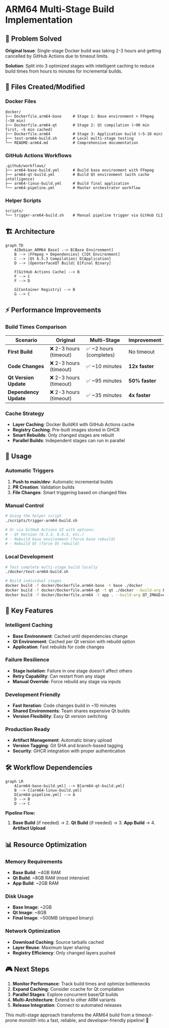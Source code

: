 # ARM64 Multi-Stage Build Implementation

## 🎯 Problem Solved
**Original Issue**: Single-stage Docker build was taking 2-3 hours and getting cancelled by GitHub Actions due to timeout limits.

**Solution**: Split into 3 optimized stages with intelligent caching to reduce build times from hours to minutes for incremental builds.

## 📁 Files Created/Modified

### Docker Files
```
docker/
├── Dockerfile.arm64-base     # Stage 1: Base environment + FFmpeg (~30 min)
├── Dockerfile.arm64-qt       # Stage 2: Qt compilation (~90 min first, ~5 min cached)  
├── Dockerfile.arm64          # Stage 3: Application build (~5-10 min)
├── test-arm64-build.sh       # Local multi-stage testing
└── README-arm64.md           # Comprehensive documentation
```

### GitHub Actions Workflows
```
.github/workflows/
├── arm64-base-build.yml      # Build base environment with FFmpeg
├── arm64-qt-build.yml        # Build Qt environment (with cache intelligence)
├── arm64-linux-build.yml     # Build final application
└── arm64-pipeline.yml        # Master orchestrator workflow
```

### Helper Scripts
```
scripts/
└── trigger-arm64-build.sh    # Manual pipeline trigger via GitHub CLI
```

## 🏗️ Architecture

```mermaid
graph TD
    A[Debian ARM64 Base] --> B[Base Environment]
    B --> |FFmpeg + Dependencies| C[Qt Environment] 
    C --> |Qt 6.5.3 Compilation| D[Application]
    D --> |OpenterfaceQT Build| E[Final Binary]
    
    F[GitHub Actions Cache] --> B
    F --> C
    F --> D
    
    G[Container Registry] --> B
    G --> C
```

## ⚡ Performance Improvements

### Build Times Comparison
| Scenario | Original | Multi-Stage | Improvement |
|----------|----------|-------------|-------------|
| **First Build** | ❌ 2-3 hours (timeout) | ✅ ~2 hours (completes) | No timeout |
| **Code Changes** | ❌ 2-3 hours (timeout) | ✅ ~10 minutes | **12x faster** |
| **Qt Version Update** | ❌ 2-3 hours (timeout) | ✅ ~95 minutes | **50% faster** |
| **Dependency Update** | ❌ 2-3 hours (timeout) | ✅ ~35 minutes | **4x faster** |

### Cache Strategy
- **Layer Caching**: Docker BuildKit with GitHub Actions cache
- **Registry Caching**: Pre-built images stored in GHCR
- **Smart Rebuilds**: Only changed stages are rebuilt
- **Parallel Builds**: Independent stages can run in parallel

## 🚀 Usage

### Automatic Triggers
1. **Push to main/dev**: Automatic incremental builds
2. **PR Creation**: Validation builds
3. **File Changes**: Smart triggering based on changed files

### Manual Control
```bash
# Using the helper script
./scripts/trigger-arm64-build.sh

# Or via GitHub Actions UI with options:
# - Qt Version (6.5.3, 6.6.3, etc.)
# - Rebuild base environment (force base rebuild)
# - Rebuild Qt (force Qt rebuild)
```

### Local Development
```bash
# Test complete multi-stage build locally
./docker/test-arm64-build.sh

# Build individual stages
docker build -f docker/Dockerfile.arm64-base -t base ./docker
docker build -f docker/Dockerfile.arm64-qt -t qt ./docker --build-arg BASE_IMAGE=base
docker build -f docker/Dockerfile.arm64 -t app . --build-arg QT_IMAGE=qt
```

## 🔧 Key Features

### Intelligent Caching
- **Base Environment**: Cached until dependencies change
- **Qt Environment**: Cached per Qt version with rebuild option
- **Application**: Fast rebuilds for code changes

### Failure Resilience
- **Stage Isolation**: Failure in one stage doesn't affect others
- **Retry Capability**: Can restart from any stage
- **Manual Override**: Force rebuild any stage via inputs

### Development Friendly
- **Fast Iteration**: Code changes build in ~10 minutes
- **Shared Environments**: Team shares expensive Qt builds
- **Version Flexibility**: Easy Qt version switching

### Production Ready
- **Artifact Management**: Automatic binary upload
- **Version Tagging**: Git SHA and branch-based tagging
- **Security**: GHCR integration with proper authentication

## 🛠️ Workflow Dependencies

```mermaid
graph LR
    A[arm64-base-build.yml] --> B[arm64-qt-build.yml]
    B --> C[arm64-linux-build.yml]
    D[arm64-pipeline.yml] --> A
    D --> B  
    D --> C
```

**Pipeline Flow:**
1. **Base Build** (if needed) → 2. **Qt Build** (if needed) → 3. **App Build** → 4. **Artifact Upload**

## 📊 Resource Optimization

### Memory Requirements
- **Base Build**: ~4GB RAM
- **Qt Build**: ~8GB RAM (most intensive)
- **App Build**: ~2GB RAM

### Disk Usage
- **Base Image**: ~2GB
- **Qt Image**: ~8GB
- **Final Image**: ~500MB (stripped binary)

### Network Optimization
- **Download Caching**: Source tarballs cached
- **Layer Reuse**: Maximum layer sharing
- **Registry Efficiency**: Only changed layers pushed

## 🎮 Next Steps

1. **Monitor Performance**: Track build times and optimize bottlenecks
2. **Expand Caching**: Consider ccache for Qt compilation
3. **Parallel Stages**: Explore concurrent base/Qt builds
4. **Multi-Architecture**: Extend to other ARM variants
5. **Release Integration**: Connect to automated releases

This multi-stage approach transforms the ARM64 build from a timeout-prone monolith into a fast, reliable, and developer-friendly pipeline! 🚀
